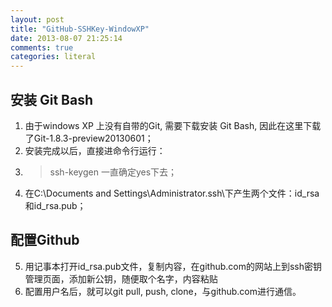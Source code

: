 ```yaml
---
layout: post
title: "GitHub-SSHKey-WindowXP"
date: 2013-08-07 21:25:14
comments: true
categories: literal
---
```



## 安装 Git Bash ##
1. 由于windows XP 上没有自带的Git, 需要下载安装 Git Bash, 因此在这里下载了Git-1.8.3-preview20130601；
2. 安装完成以后，直接进命令行运行：
3. >ssh-keygen  一直确定yes下去；
4. 在C:\Documents and Settings\Administrator\.ssh\下产生两个文件：id_rsa和id_rsa.pub；

## 配置Github ##
5. 用记事本打开id_rsa.pub文件，复制内容，在github.com的网站上到ssh密钥管理页面，添加新公钥，随便取个名字，内容粘贴
6. 配置用户名后，就可以git pull, push, clone，与github.com进行通信。
